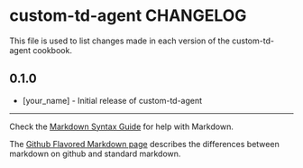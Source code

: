 # custom-td-agent CHANGELOG

This file is used to list changes made in each version of the custom-td-agent cookbook.

## 0.1.0
- [your_name] - Initial release of custom-td-agent

- - -
Check the [Markdown Syntax Guide](http://daringfireball.net/projects/markdown/syntax) for help with Markdown.

The [Github Flavored Markdown page](http://github.github.com/github-flavored-markdown/) describes the differences between markdown on github and standard markdown.
